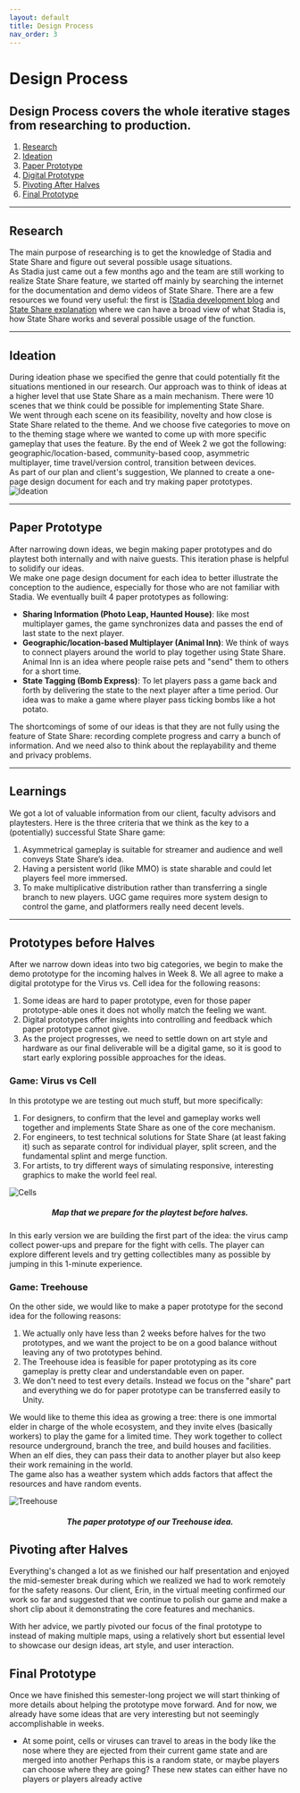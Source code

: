 ```yaml
---
layout: default
title: Design Process
nav_order: 3
---
```


# Design Process

## Design Process covers the whole iterative stages from researching to production.

1. [Research](#research)
2. [Ideation](#ideation)
3. [Paper Prototype](#paper-prototype)
4. [Digital Prototype](#digital-prototype)
5. [Pivoting After Halves](#pivoting)
6. [Final Prototype](#final-prototype)

---

## Research <a name="research"></a>

The main purpose of researching is to get the knowledge of Stadia and State Share and figure out several possible usage situations.<br>
As Stadia just came out a few months ago and the team are still working to realize State Share feature, we started off mainly by searching the internet for the documentation and demo videos of State Share. There are a few resources we found very useful: the first is [[Stadia development blog](https://stadia.dev/intl/en_us/blog/) and [State Share explanation](https://stadia.dev/blog/the-magic-of-state-share-explained/) where we can have a broad view of what Stadia is, how State Share works and several possible usage of the function.

---

## Ideation <a name="ideation"></a>

During ideation phase we specified the genre that could potentially fit the situations mentioned in our research. Our approach was to think of ideas at a higher level that use State Share as a main mechanism. There were 10 scenes that we think could be possible for implementing State Share. <br>
We went through each scene on its feasibility, novelty and how close is State Share related to the theme. And we choose five categories to move on to the theming stage where we wanted to come up with more specific gameplay that uses the feature. By the end of Week 2 we got the following: geographic/location-based, community-based coop, asymmetric multiplayer, time travel/version control, transition between devices.<br> As part of our plan and client's suggestion, We planned to create a one-page design document for each and try making paper prototypes.
![Ideation](https://etc-ditto.github.io/media/process/idea-1.jpg)

---

## Paper Prototype <a name="paper-prototype"></a>

After narrowing down ideas, we begin making paper prototypes and do playtest both internally and with naive guests. This iteration phase is helpful to solidify our ideas.<br>
We make one page design document for each idea to better illustrate the conception to the audience, especially for those who are not familiar with Stadia. We eventually built 4 paper prototypes as following:

- **Sharing Information (Photo Leap, Haunted House)**: like most multiplayer games, the game synchronizes data and passes the end of last state to the next player.<br>
- **Geographic/location-based Multiplayer (Animal Inn)**: We think of ways to connect players around the world to play together using State Share. Animal Inn is an idea where people raise pets and "send" them to others for a short time.<br>
- **State Tagging (Bomb Express)**: To let players pass a game back and forth by delivering the state to the next player after a time period. Our idea was to make a game where player pass ticking bombs like a hot potato.<br>

The shortcomings of some of our ideas is that they are not fully using the feature of State Share: recording complete progress and carry a bunch of information. And we need also to think about the replayability and theme and privacy problems.

---

## Learnings

We got a lot of valuable information from our client, faculty advisors and playtesters. Here is the three criteria that we think as the key to a (potentially) successful State Share game:

1. Asymmetrical gameplay is suitable for streamer and audience and well conveys State Share’s idea.
2. Having a persistent world (like MMO) is state sharable and could let players feel more immersed.
3. To make multiplicative distribution rather than transferring a single branch to new players.
   UGC game requires more system design to control the game, and platformers really need decent levels.

---

## Prototypes before Halves <a name="digital-prototype"></a>

After we narrow down ideas into two big categories, we begin to make the demo prototype for the incoming halves in Week 8. We all agree to make a digital prototype for the Virus vs. Cell idea for the following reasons: <br>

1.  Some ideas are hard to paper prototype, even for those paper prototype-able ones it does not wholly match the feeling we want. <br>
2.  Digital prototypes offer insights into controlling and feedback which paper prototype cannot give. <br>
3.  As the project progresses, we need to settle down on art style and hardware as our final deliverable will be a digital game, so it is good to start early exploring possible approaches for the ideas. <br>

### Game: Virus vs Cell

In this prototype we are testing out much stuff, but more specifically:

1. For designers, to confirm that the level and gameplay works well together and implements State Share as one of the core mechanism.
2. For engineers, to test technical solutions for State Share (at least faking it) such as separate control for individual player, split screen, and the fundamental splint and merge function.
3. For artists, to try different ways of simulating responsive, interesting graphics to make the world feel real.

![Cells](https://etc-ditto.github.io/media/process/cells-1.png)

<h5 style="text-align: center;">Map that we prepare for the playtest before halves.</h5>
In this early version we are building the first part of the idea: the virus camp collect power-ups and prepare for the fight with cells. The player can explore different levels and try getting collectibles many as possible by jumping in this 1-minute experience.

### Game: Treehouse

On the other side, we would like to make a paper prototype for the second idea for the following reasons:

1. We actually only have less than 2 weeks before halves for the two prototypes, and we want the project to be on a good balance without leaving any of two prototypes behind.
2. The Treehouse idea is feasible for paper prototyping as its core gameplay is pretty clear and understandable even on paper.
3. We don't need to test every details. Instead we focus on the "share" part and everything we do for paper prototype can be transferred easily to Unity.

We would like to theme this idea as growing a tree: there is one immortal elder in charge of the whole ecosystem, and they invite elves (basically workers) to play the game for a limited time. They work together to collect resource underground, branch the tree, and build houses and facilities. When an elf dies, they can pass their data to another player but also keep their work remaining in the world.<br>
The game also has a weather system which adds factors that affect the resources and have random events.

![Treehouse](https://etc-ditto.github.io/media/process/treehouse-1.jpg)

<h5 style="text-align: center;">The paper prototype of our Treehouse idea.</h5>

## Pivoting after Halves <a name="pivoting"></a>

Everything's changed a lot as we finished our half presentation and enjoyed the mid-semester break during which we realized we had to work remotely for the safety reasons. Our client, Erin, in the virtual meeting confirmed our work so far and suggested that we continue to polish our game and make a short clip about it demonstrating the core features and mechanics.

With her advice, we partly pivoted our focus of the final prototype to instead of making multiple maps, using a relatively short but essential level to showcase our design ideas, art style, and user interaction.

## Final Prototype <a name="final-prototype"></a>

Once we have finished this semester-long project we will start thinking of more details about helping the prototype move forward. And for now, we already have some ideas that are very interesting but not seemingly accomplishable in weeks.

- At some point, cells or viruses can travel to areas in the body like the nose where they are ejected from their current game state and are merged into another
  Perhaps this is a random state, or maybe players can choose where they are going?
  These new states can either have no players or players already active
